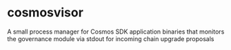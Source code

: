 # cosmosvisor
A small process manager for Cosmos SDK application binaries that monitors the governance module via stdout for incoming chain upgrade proposals
